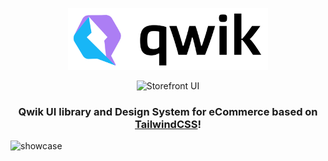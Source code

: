 <p align="center">
  <img src="https://raw.githubusercontent.com/BuilderIO/qwik/main/.github/assets/qwik-logo.svg" alt="Qwik" width="320" />
</p>

<p align="center">
  <img src="https://user-images.githubusercontent.com/1626923/157498695-885de6c5-deba-416d-8287-51e7269aef56.png" alt="Storefront UI" width="400" />
</p>

<h3 align="center">
  Qwik UI library and Design System for eCommerce based on <a href="https://tailwindcss.com/">TailwindCSS</a>!
</h3>

<img src="https://github.com/vuestorefront/storefront-ui/raw/v2-develop/_readme/showcase.png" alt="showcase">
